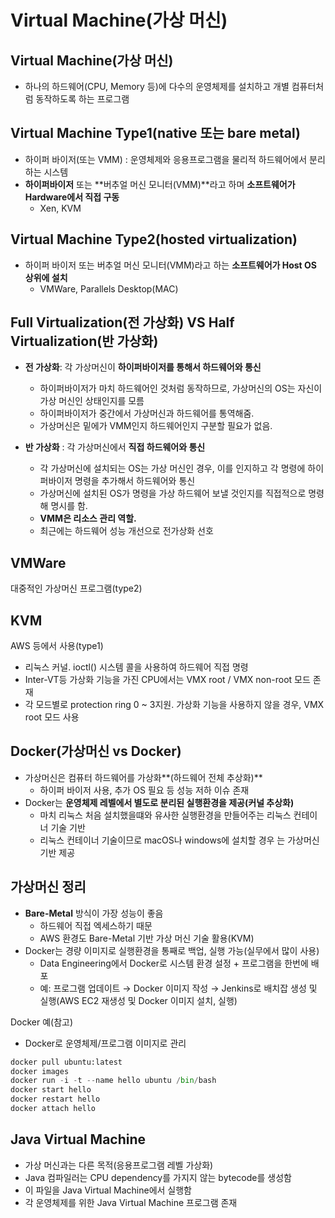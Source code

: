 # Virtual Machine(가상 머신)
## Virtual Machine(가상 머신)
- 하나의 하드웨어(CPU, Memory 등)에 다수의 운영체제를 설치하고 개별 컴퓨터처럼 동작하도록 하는 프로그램
    

## Virtual Machine Type1(native 또는 bare metal)
- 하이퍼 바이저(또는 VMM) : 운영체제와 응용프로그램을 물리적 하드웨어에서 분리하는 시스템
- **하이퍼바이저** 또는 **버추얼 머신 모니터(VMM)**라고 하며 **소프트웨어가 Hardware에서 직접 구동**
    - Xen, KVM
        

## Virtual Machine Type2(hosted virtualization)

- 하이퍼 바이저 또는 버추얼 머신 모니터(VMM)라고 하는 **소프트웨어가 Host OS 상위에 설치**
    - VMWare, Parallels Desktop(MAC)

## Full Virtualization(전 가상화) VS Half Virtualization(반 가상화)
- **전 가상화**: 각 가상머신이 **하이퍼바이저를 통해서 하드웨어와 통신**
    - 하이퍼바이저가 마치 하드웨어인 것처럼 동작하므로, 가상머신의 OS는 자신이 가상 머신인 상태인지를 모름        
    - 하이퍼바이저가 중간에서 가상머신과 하드웨어를 통역해줌.
    - 가상머신은 밑에가 VMM인지 하드웨어인지 구분할 필요가 없음.
    
- **반 가상화** : 각 가상머신에서 **직접 하드웨어와 통신**
    - 각 가상머신에 설치되는 OS는 가상 머신인 경우, 이를 인지하고 각 명령에 하이퍼바이저 명령을 추가해서 하드웨어와 통신
    - 가상머신에 설치된 OS가 명령을 가상 하드웨어 보낼 것인지를 직접적으로 명령해 명시를 함.
    - **VMM은 리소스 관리 역할.**
    - 최근에는 하드웨어 성능 개선으로 전가상화 선호
    

## VMWare
대중적인 가상머신 프로그램(type2)

## KVM
AWS 등에서 사용(type1)
- 리눅스 커널. ioctl() 시스템 콜을 사용하여 하드웨어 직접 명령
- Inter-VT등 가상화 기능을 가진 CPU에서는 VMX root / VMX non-root 모드 존재
- 각 모드별로 protection ring 0 ~ 3지원. 가상화 기능을 사용하지 않을 경우, VMX root 모드 사용

## Docker(가상머신 vs Docker)
- 가상머신은 컴퓨터 하드웨어를 가상화**(하드웨어 전체 추상화)**
    - 하이퍼 바이저 사용, 추가 OS 필요 등 성능 저하 이슈 존재
- Docker는 **운영체제 레벨에서 별도로 분리된 실행환경을 제공(커널 추상화)**
    - 마치 리눅스 처음 설치했을떄와 유사한 실행환경을 만들어주는 리눅스 컨테이너 기술 기반
    - 리눅스 컨테이너 기술이므로 macOS나 windows에 설치할 경우 는 가상머신 기반 제공
        

## 가상머신 정리

- **Bare-Metal** 방식이 가장 성능이 좋음
    - 하드웨어 직접 엑세스하기 때문
    - AWS 환경도 Bare-Metal 기반 가상 머신 기술 활용(KVM)
- Docker는 경량 이미지로 실행환경을 통째로 백업, 실행 가능(실무에서 많이 사용)
    - Data Engineering에서 Docker로 시스템 환경 설정 + 프로그램을 한번에 배포
    - 예: 프로그램 업데이트 → Docker 이미지 작성 → Jenkins로 배치잡 생성 및 실행(AWS EC2 재생성 및 Docker 이미지 설치,  실행)
    

Docker 예(참고)

- Docker로 운영체제/프로그램 이미지로 관리

```python
docker pull ubuntu:latest
docker images
docker run -i -t --name hello ubuntu /bin/bash
docker start hello
docker restart hello
docker attach hello
```

## Java Virtual Machine

- 가상 머신과는 다른 목적(응용프로그램 레벨 가상화)
- Java 컴파일러는 CPU dependency를 가지지 않는 bytecode를 생성함
- 이 파일을 Java Virtual Machine에서 실행함
- 각 운영체제를 위한 Java Virtual Machine 프로그램 존재
    